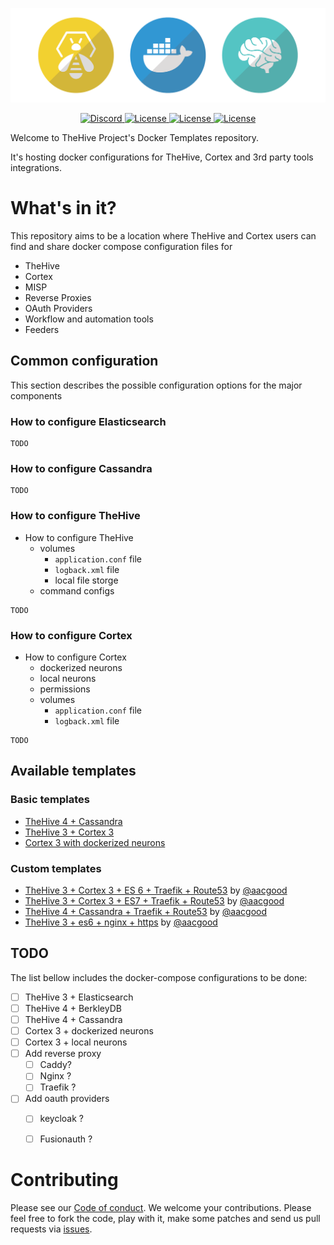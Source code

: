 <div>
  <p align="center">
    <img src="assets/header.png" width="700"/>  
  </p>
</div>
<div>
  <p align="center">
    <a href="https://chat.thehive-project.org" target"_blank">
      <img src="https://img.shields.io/discord/779945042039144498" alt="Discord">
    </a>
    <a href="./LICENSE" target"_blank">
      <img src="https://img.shields.io/github/license/TheHive-Project/Docker-Templates" alt="License">
    </a>
    <a href="./LICENSE" target"_blank">
      <img src="https://img.shields.io/docker/pulls/thehiveproject/thehive?color=%23f8c218&label=Thehive%20docker%20pulls" alt="License">
    </a>
    <a href="./LICENSE" target"_blank">
      <img src="https://img.shields.io/docker/pulls/thehiveproject/cortex?color=%2347b7b7&label=Cortex%20docker%20pulls" alt="License">
    </a>
    
  </p>
</div>

Welcome to TheHive Project's Docker Templates repository.

It's hosting docker configurations for TheHive, Cortex and 3rd party tools integrations.

# What's in it?

This repository aims to be a location where TheHive and Cortex users can find and share docker compose configuration files for

- TheHive
- Cortex
- MISP
- Reverse Proxies
- OAuth Providers
- Workflow and automation tools
- Feeders

## Common configuration

This section describes the possible configuration options for the major components

### How to configure Elasticsearch

```
TODO
```

### How to configure Cassandra

```
TODO
```
### How to configure TheHive

- How to configure TheHive
  - volumes
    - `application.conf` file
    - `logback.xml` file
    - local file storge 
  - command configs

```
TODO
```
### How to configure Cortex
- How to configure Cortex
  - dockerized neurons
  - local neurons
  - permissions
  - volumes
    - `application.conf` file
    - `logback.xml` file

```
TODO
```

## Available templates

### Basic templates
- [TheHive 4 + Cassandra](./docker/thehive4-cassandra)
- [TheHive 3 + Cortex 3](./docker/thehive3-cortex3-es7)
- [Cortex 3 with dockerized neurons](./docker/cortex3-dockerized-neurons)
### Custom templates
- [TheHive 3 + Cortex 3 + ES 6 + Traefik + Route53](./docker/thehive3-cortex3-es6-traefik-route53) by [@aacgood](https://github.com/aacgood) 
- [TheHive 3 + Cortex 3 + ES7 + Traefik + Route53](./docker/thehive3-cortex3-es7-traefik-route53) by [@aacgood](https://github.com/aacgood) 
- [TheHive 4 + Cassandra + Traefik + Route53](./docker/thehive4-cassandra3-traefik-route53) by [@aacgood](https://github.com/aacgood) 
- [TheHive 3 + es6 + nginx + https](./docker/docker/thehive3-es6-nginx-https) by [@aacgood](https://github.com/aacgood) 
## TODO

The list bellow includes the docker-compose configurations to be done:

- [ ] TheHive 3 + Elasticsearch
- [ ] TheHive 4 + BerkleyDB
- [ ] TheHive 4 + Cassandra
- [ ] Cortex 3 + dockerized neurons
- [ ] Cortex 3 + local neurons
- [ ] Add reverse proxy
  - [ ] Caddy?
  - [ ] Nginx ?
  - [ ] Traefik ?
- [ ] Add oauth providers
  - [ ] keycloak ?
  - [ ] Fusionauth ?


# Contributing
Please see our [Code of conduct](code_of_conduct.md). We welcome your contributions. Please feel free to fork the code, play with it, make some patches and send us pull requests via [issues](https://github.com/TheHive-Project/TheHive/issues).
